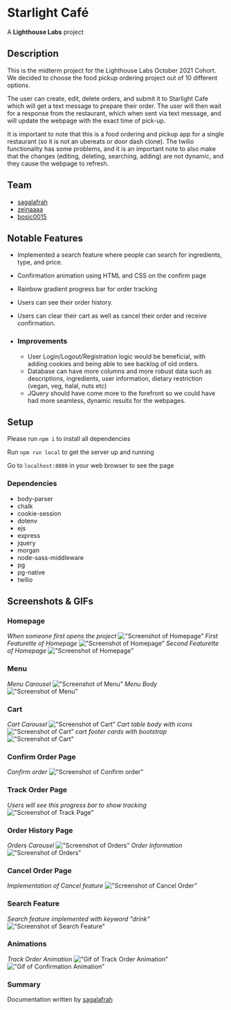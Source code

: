 # Starlight Café

A **Lighthouse Labs** project

## Description

This is the midterm project for the Lighthouse Labs October 2021 Cohort. We decided to choose the food pickup ordering project out of 10 different options.

The user can create, edit, delete orders, and submit it to Starlight Cafe which will get a text message to prepare their order. The user will then wait for a response from the restaurant, which when sent via text message, and will update the webpage with the exact time of pick-up. 

It is important to note that this is a food ordering and pickup app for a single restaurant (so it is not an ubereats or door dash clone).  The twilio functionality has some problems, and it is an important note to also make that the changes (editing, deleting, searching, adding) are not dynamic, and they cause the webpage to refresh.


## Team

- [sagalafrah](https://github.com/sagalafrah)
- [zeinaaaa](https://github.com/zeinaaaa)
- [bosic0015](https://github.com/bosic0015)

## Notable Features

- Implemented a search feature where people can search for ingredients, type, and price.

- Confirmation animation using HTML and CSS on the confirm page 

- Rainbow gradient progress bar for order tracking 

- Users can see their order history.

- Users can clear their cart as well as cancel their order and receive confirmation.

- ### Improvements

  - User Login/Logout/Registration logic would be beneficial, with adding cookies and being able to see backlog of old orders.
  - Database can have more columns and more robust data such as descriptions, ingredients, user information, dietary restriction (vegan, veg, halal, nuts etc)
  - JQuery should have come more to the forefront so we could have had more seamless, dynamic results for the webpages.

## Setup

Please run `npm i` to install all dependencies

Run `npm run local` to get the server up and running

Go to `localhost:8080` in your web browser to see the page

### Dependencies

- body-parser
- chalk
- cookie-session
- dotenv
- ejs
- express
- jquery
- morgan
- node-sass-middleware
- pg
- pg-native
- twilio

## Screenshots & GIFs

### Homepage

*When someone first opens the project*
!["Screenshot of Homepage”](https://github.com/Zeinaaaa/Midterm/blob/master/docs/homecarousel.png?raw=true)
*First Featurette of Homepage*
!["Screenshot of Homepage”](https://github.com/Zeinaaaa/Midterm/blob/master/docs/feature1.png?raw=true)
*Second Featurette of Homepage*
!["Screenshot of Homepage”](https://github.com/Zeinaaaa/Midterm/blob/master/docs/feature2.png?raw=true)

### Menu
*Menu Carousel*
!["Screenshot of Menu”](https://github.com/Zeinaaaa/Midterm/blob/master/docs/menu1.png?raw=true)
*Menu Body*
!["Screenshot of Menu”](https://github.com/Zeinaaaa/Midterm/blob/master/docs/menu2.png?raw=true)

### Cart
*Cart Carousel*
!["Screenshot of Cart”](https://github.com/Zeinaaaa/Midterm/blob/master/docs/cart1.png?raw=true)
*Cart table body with icons*
!["Screenshot of Cart”](https://github.com/Zeinaaaa/Midterm/blob/master/docs/cart2.png?raw=true)
*cart footer cards with bootstrap*
!["Screenshot of Cart”](https://github.com/Zeinaaaa/Midterm/blob/master/docs/cart3.png?raw=true)


### Confirm Order Page
*Confirm order*
!["Screenshot of Confirm order”](https://github.com/Zeinaaaa/Midterm/blob/master/docs/confirmorder.png?raw=true)

### Track Order Page
*Users will see this progress bar to show tracking*
!["Screenshot of Track Page”](https://github.com/Zeinaaaa/Midterm/blob/master/docs/trackorder.png?raw=true)

### Order History Page
*Orders Carousel*
!["Screenshot of Orders”](https://github.com/Zeinaaaa/Midterm/blob/master/docs/orders1.png?raw=true)
*Order Information*
!["Screenshot of Orders”](https://github.com/Zeinaaaa/Midterm/blob/master/docs/orders2.png?raw=true)

### Cancel Order Page
*Implementation of Cancel feature*
!["Screenshot of Cancel Order”](https://github.com/Zeinaaaa/Midterm/blob/master/docs/cancel.png?raw=true)

### Search Feature
*Search feature implemented with keyword "drink"*
!["Screenshot of Search Feature”](https://github.com/Zeinaaaa/Midterm/blob/master/docs/search.png?raw=true)

### Animations 
*Track Order Animation*
!["Gif of Track Order Animation”](https://github.com/Zeinaaaa/Midterm/blob/master/docs/animation1.gif?raw=true)
!["Gif of Confirmation Animation”](https://github.com/Zeinaaaa/Midterm/blob/master/docs/animation2.gif)


### Summary

Documentation written by [sagalafrah](https://github.com/sagalafrah)

